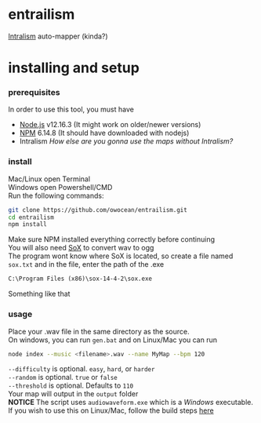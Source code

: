 # entrailism
[Intralism](https://store.steampowered.com/app/513510/Intralism/) auto-mapper (kinda?)

# installing and setup

### prerequisites
In order to use this tool, you must have
- [Node.js](https://nodejs.org/) v12.16.3 (It might work on older/newer versions)
- [NPM](https://www.npmjs.com/get-npm) 6.14.8 (It should have downloaded with nodejs)
- Intralism
*How else are you gonna use the maps without Intralism?*

### install
Mac/Linux open Terminal  
Windows open Powershell/CMD  
Run the following commands:
```sh
git clone https://github.com/owocean/entrailism.git
cd entrailism
npm install
```
Make sure NPM installed everything correctly before continuing  
You will also need [SoX](https://sourceforge.net/projects/sox/files/sox/) to convert wav to ogg  
The program wont know where SoX is located, so create a file named `sox.txt` and in the file, enter the path of the .exe
```txt
C:\Program Files (x86)\sox-14-4-2\sox.exe
```
Something like that

### usage
Place your .wav file in the same directory as the source.  
On windows, you can run `gen.bat` and on Linux/Mac you can run
```sh
node index --music <filename>.wav --name MyMap --bpm 120
```
`--difficulty` is optional. `easy`, `hard`, or `harder`  
`--random` is optional. `true` or `false`  
`--threshold` is optional. Defaults to `110`  
Your map will output in the `output` folder  
**NOTICE** The script uses `audiowaveform.exe` which is a *Windows* executable.  
If you wish to use this on Linux/Mac, follow the build steps [here](https://github.com/bbc/audiowaveform)
